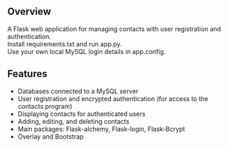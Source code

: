 ## Overview

A Flask web application for managing contacts with user registration and authentication.    
Install requirements.txt and run app.py.  
Use your own local MySQL login details in app.config.
  
## Features
- Databases connected to a MySQL server  
- User registration and encrypted authentication (for access to the contacts program)
- Displaying contacts for authenticated users
- Adding, editing, and deleting contacts
- Main packages: Flask-alchemy, Flask-login, Flask-Bcrypt
- Overlay and Bootstrap